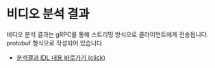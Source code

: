 # 비디오 분석 결과

비디오 분석 결과는 gRPC를 통해 스트리밍 방식으로 클라이언트에게 전송됩니다. protobuf 형식으로 작성되어 있습니다.

- [분석결과 IDL 내용 바로가기 (click)](https://github.com/nextk-developer/protobuf/blob/master/vameta.proto)